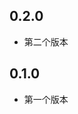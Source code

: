 <!--
 * @Author: meetqy
 * @since: 2019-07-30 15:56:18
 * @lastTime: 2019-07-30 15:56:18
 * @LastEditors: meetqy
 -->
## 0.2.0

* 第二个版本

## 0.1.0

* 第一个版本
